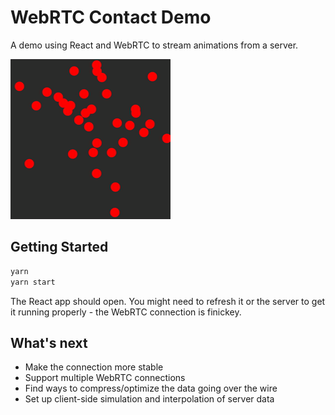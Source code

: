 # WebRTC Contact Demo

A demo using React and WebRTC to stream animations from a server.

![Demo](demo.gif)

## Getting Started

```bash
yarn
yarn start
```

The React app should open. You might need to refresh it or the server to get it
running properly - the WebRTC connection is finickey.

## What's next

- Make the connection more stable
- Support multiple WebRTC connections
- Find ways to compress/optimize the data going over the wire
- Set up client-side simulation and interpolation of server data
